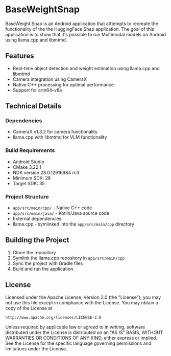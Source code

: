 # BaseWeightSnap

BaseWeight Snap is an Android application that atttempts to recreate the functionality of the the HuggingFace Snap application. 
The goal of this application is to show that it's possible to run Multimodal models on Android using llama.cpp and libmtmd.

## Features

- Real-time object detection and weight estimation using llama.cpp and libmtmd
- Camera integration using CameraX
- Native C++ processing for optimal performance
- Support for arm64-v8a 

## Technical Details

### Dependencies

- CameraX v1.3.2 for camera functionality
- llama.cpp with libmtmd for VLM functionality

### Build Requirements

- Android Studio
- CMake 3.22.1
- NDK version 28.0.12916984 rc3
- Minimum SDK: 28
- Target SDK: 35

### Project Structure

- `app/src/main/cpp/` - Native C++ code
- `app/src/main/java/` - Kotlin/Java source code
- External dependencies:
- llama.cpp - symlinked into the `app/src/main/cpp` directory

## Building the Project

1. Clone the repository
2. Symlink the llama.cpp repository in `app/src/main/cpp`
3. Sync the project with Gradle files
4. Build and run the application.

## License

Licensed under the Apache License, Version 2.0 (the "License");
you may not use this file except in compliance with the License.
You may obtain a copy of the License at

    http://www.apache.org/licenses/LICENSE-2.0

Unless required by applicable law or agreed to in writing, software
distributed under the License is distributed on an "AS IS" BASIS,
WITHOUT WARRANTIES OR CONDITIONS OF ANY KIND, either express or implied.
See the License for the specific language governing permissions and
limitations under the License.
